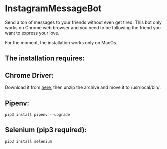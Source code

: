 # InstagramMessageBot
Send a ton of messages to your friends without even get tired. This bot only works on Chrome web browser and you need to be following the friend you want to express your love. 

For the moment, the installation works only on MacOs.

## The installation requires:

## Chrome Driver:
Download it from [here](https://chromedriver.chromium.org/), then unzip the archive and move it to /usr/local/bin/.

## Pipenv:
```
pip3 install pipenv --upgrade
```

## Selenium (pip3 required):
```
pip3 install selenium
```



